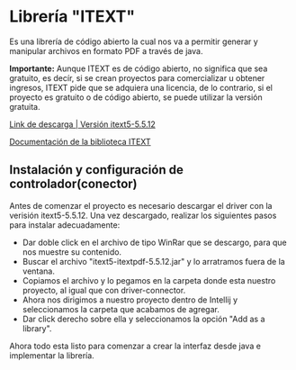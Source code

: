 # Librería "ITEXT"

Es una librería de código abierto la cual nos va a permitir generar y manipular archivos en formato PDF
a través de java.

**Importante:** Aunque ITEXT es de código abierto, no significa que sea gratuito, es decír, si
se crean proyectos para comercializar u obtener ingresos, ITEXT pide que se adquiera una licencia,
de lo contrario, si el proyecto es gratuito o de código abierto, se puede utilizar la versión gratuita.

[Link de descarga | Versión itext5-5.5.12](https://mega.nz/file/lJozxCDb#siW6qarBVy8etqnBTIEkC8fCqkgsOAcu4gysK41GFNc)

[Documentación de la biblioteca ITEXT](https://api.itextpdf.com/iText5/java/5.5.12/)
## Instalación y configuración de controlador(conector)

Antes de comenzar el proyecto es necesario descargar el driver con la verisión itext5-5.5.12. Una vez
descargado, realizar los siguientes pasos para instalar adecuadamente:
- Dar doble click en el archivo de tipo WinRar que se descargo, para que nos muestre su contenido.
- Buscar el archivo "itext5-itextpdf-5.5.12.jar" y lo arratramos fuera de la ventana.
- Copiamos el archivo y lo pegamos en la carpeta donde esta nuestro proyecto, al igual que con driver-connector.
- Ahora nos dirigimos a nuestro proyecto dentro de Intellij y seleccionamos la carpeta que acabamos de agregar.
- Dar click derecho sobre ella y seleccionamos la opción "Add as a library".

Ahora todo esta listo para comenzar a crear la interfaz desde java e implementar la librería.
